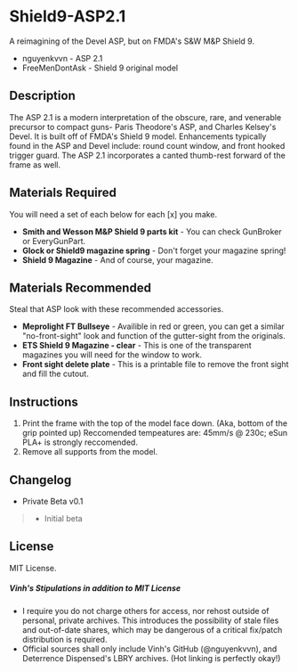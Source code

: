 # Shield9-ASP2.1
A reimagining of the Devel ASP, but on FMDA's S&W M&P Shield 9.

* nguyenkvvn - ASP 2.1
* FreeMenDontAsk - Shield 9 original model

## Description
The ASP 2.1 is a modern interpretation of the obscure, rare, and venerable precursor to compact guns- Paris Theodore's ASP, and Charles Kelsey's Devel. It is built off of FMDA's Shield 9 model. Enhancements typically found in the ASP and Devel include: round count window, and front hooked trigger guard. The ASP 2.1 incorporates a canted thumb-rest forward of the frame as well.

## Materials Required
You will need a set of each below for each [x] you make.
- **Smith and Wesson M&P Shield 9 parts kit** - You can check GunBroker or EveryGunPart.
- **Glock or Shield9 magazine spring** - Don't forget your magazine spring!
- **Shield 9 Magazine** - And of course, your magazine.

## Materials Recommended
Steal that ASP look with these recommended accessories.
- **Meprolight FT Bullseye** - Availible in red or green, you can get a similar "no-front-sight" look and function of the gutter-sight from the originals.
- **ETS Shield 9 Magazine - clear** - This is one of the transparent magazines you will need for the window to work.
- **Front sight delete plate** - This is a printable file to remove the front sight and fill the cutout.

## Instructions
1. Print the frame with the top of the model face down. (Aka, bottom of the grip pointed up) Reccomended tempeatures are: 45mm/s @ 230c; eSun PLA+ is strongly reccomended.
2. Remove all supports from the model.

## Changelog
* Private Beta v0.1
> - Initial beta

## License
MIT License.

##### Vinh's Stipulations in addition to MIT License
* I require you do not charge others for access, nor rehost outside of personal, private archives. This introduces the possibility of stale files and out-of-date shares, which may be dangerous of a critical fix/patch distribution is required.
* Official sources shall only include Vinh's GitHub (@nguyenkvvn), and Deterrence Dispensed's LBRY archives. (Hot linking is perfectly okay!)